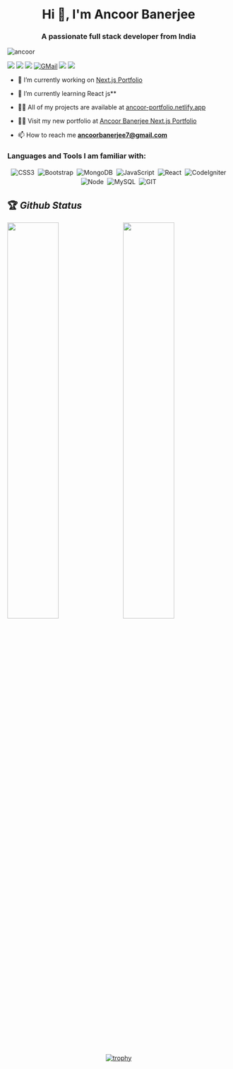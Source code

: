 <h1 align="center">Hi 👋, I'm Ancoor Banerjee</h1>
<h3 align="center">A passionate full stack developer from India</h3>

<p align="left"> <img src="https://komarev.com/ghpvc/?username=ancoor&label=Profile%20views&color=0e75b6&style=flat" alt="ancoor" /> </p>


[<img src="https://img.shields.io/twitter/follow/AncoorBanerjee?logo=twitter&style=for-the-badge" />](https://twitter.com/AncoorBanerjee)
 [<img src="https://img.shields.io/youtube/channel/views/UCkknRiye1uGkGErGWQZUQhg?logo=youtube&style=for-the-badge">](https://www.youtube.com/channel/UCkknRiye1uGkGErGWQZUQhg)
[<img src="https://img.shields.io/github/followers/ancoor?logo=github&style=for-the-badge&logoColor=white">](https://github.com/ancoor)
[<img alt="GMail" src="https://img.shields.io/badge/Gmail-D14836?style=for-the-badge&logo=gmail&logoColor=white" />](mailto:ancoorbanerjee7@gmail.com)
[<img src="https://img.shields.io/badge/linkedin-%230077B5.svg?&style=for-the-badge&logo=linkedin&logoColor=white">](https://www.linkedin.com/in/ancoor-banerjee-140b14134/)
[<img src="https://img.shields.io/badge/Portfolio-%23000000.svg?&style=for-the-badge">](https://ancoor-portfolio.netlify.app/)


- 🔭 I’m currently working on [Next.js Portfolio](https://ancoorbanerjee.vercel.app/)

- 🌱 I’m currently learning React js**

- 👨‍💻 All of my projects are available at [ancoor-portfolio.netlify.app](https://ancoor-portfolio.netlify.app/)

- 👨‍💻 Visit my new portfolio at [Ancoor Banerjee Next.js Portfolio](https://ancoorbanerjee.vercel.app/)

- 📫 How to reach me **ancoorbanerjee7@gmail.com**

<h3 align="left">Languages and Tools I am familiar with:</h3>

<p align="center">

<img alt="CSS3" src="https://img.shields.io/badge/css3%20-%231572B6.svg?&style=for-the-badge&logo=css3&logoColor=white" style="margin:2px;"/>
<img alt="Bootstrap" src="https://img.shields.io/badge/bootstrap%20-%23563D7C.svg?&style=for-the-badge&logo=bootstrap&logoColor=white" style="margin:2px;"/>
<img alt="MongoDB" src="https://img.shields.io/badge/mongodb%20-%2314354C.svg?&style=for-the-badge&logo=mongodb&logoColor=white" style="margin:2px;"/>
<img alt="JavaScript" src="https://img.shields.io/badge/javascript%20-%23323330.svg?&style=for-the-badge&logo=javascript&logoColor=%23F7DF1E" style="margin:2px;"/>
<img alt="React" src="https://img.shields.io/badge/react%20-%2320232a.svg?&style=for-the-badge&logo=react&logoColor=%2361DAFB" style="margin:2px;"/>
<img alt="CodeIgniter" src="https://img.shields.io/badge/codeigniter%20-%2343853D.svg?&style=for-the-badge&logo=codeigniter&logoColor=white" style="margin:2px;"/>
<img alt="Node" src ="https://img.shields.io/badge/node-%23D14836.svg?&style=for-the-badge&logo=express&logoColor=white" style="margin:2px;"/>
<img alt="MySQL" src="https://img.shields.io/badge/mysql%20-%23F05033.svg?&style=for-the-badge&logo=mysql&logoColor=white" style="margin:2px;"/>
<img alt="GIT" src="https://img.shields.io/badge/git%20-%23323330.svg?&style=for-the-badge&logo=git&logoColor=white" style="margin:2px;"/>
<br/>
</p>

## 🏆 *Github Status*

<img  src="https://github-readme-stats.vercel.app/api?username=ancoor&show_icons=true&hide_border=true&theme=dark" width="48%" align="right" >
<img  src="https://github-readme-streak-stats.herokuapp.com/?user=ancoor&theme=dark" width="48%" >
<br>
<div align="center">

[![trophy](https://github-profile-trophy.vercel.app/?username=ancoor&rank=S,AAA,AA,A&theme=juicyfresh&margin-w=15)](https://github.com/ryo-ma/github-profile-trophy)
</div>
